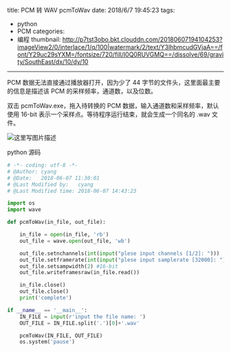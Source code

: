 title: PCM 转 WAV pcmToWav
date: 2018/6/7 19:45:23
tags:
- python
- PCM
categories:
- 编程
thumbnail: http://p7tst3obo.bkt.clouddn.com/20180607194104253?imageView2/0/interlace/1/q/100|watermark/2/text/Y3lhbmcudGVjaA==/font/Y29uc29sYXM=/fontsize/720/fill/I0Q0RUVGMQ==/dissolve/69/gravity/SouthEast/dx/10/dy/10
---

PCM 数据无法直接通过播放器打开，因为少了 44 字节的文件头，这里面最主要的信息是描述该 PCM 的采样频率，通道数，以及位数。

双击 pcmToWav.exe，拖入待转换的 PCM 数据，输入通道数和采样频率，默认使用 16-bit 表示一个采样点。等待程序运行结束，就会生成一个同名的 .wav 文件。

<!-- more -->

![这里写图片描述](http://p7tst3obo.bkt.clouddn.com/20180607194104253?imageView2/0/interlace/1/q/100|watermark/2/text/Y3lhbmcudGVjaA==/font/Y29uc29sYXM=/fontsize/720/fill/I0Q0RUVGMQ==/dissolve/69/gravity/SouthEast/dx/10/dy/10)

python 源码

```python
# -*- coding: utf-8 -*-
# @Author: cyang
# @Date:   2018-06-07 11:30:01
# @Last Modified by:   cyang
# @Last Modified time: 2018-06-07 14:43:23

import os
import wave

def pcmToWav(in_file, out_file):

	in_file = open(in_file, 'rb')
	out_file = wave.open(out_file, 'wb')

	out_file.setnchannels(int(input("plese input channels [1/2]: ")))
	out_file.setframerate(int(input("plese input samplerate [32000]: ")))
	out_file.setsampwidth(2) #16-bit
	out_file.writeframesraw(in_file.read())

	in_file.close()
	out_file.close()
	print('complete')

if __name__ == '__main__':
	IN_FILE = input(r'input the file name: ')
	OUT_FILE = IN_FILE.split('.')[0]+'.wav'

	pcmToWav(IN_FILE, OUT_FILE)
	os.system('pause')
```
